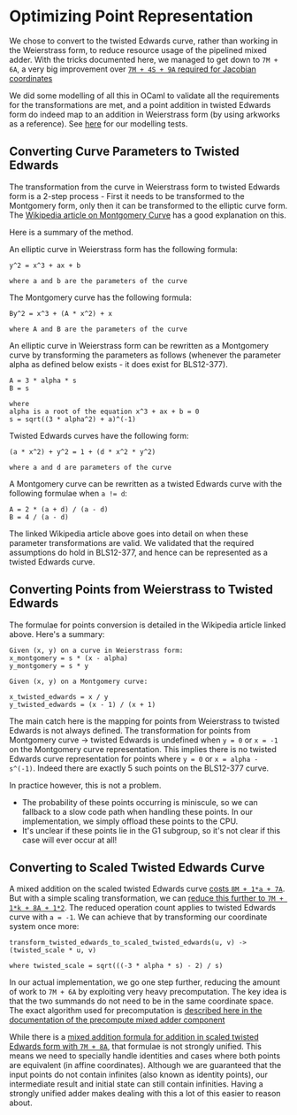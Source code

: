# Optimizing Point Representation

We chose to convert to the twisted Edwards curve, rather than working in the
Weierstrass form, to reduce resource usage of the pipelined mixed adder. With
the tricks documented here, we managed to get down to `7M + 6A`, a very
big improvement over [`7M + 4S + 9A` required for Jacobian coordinates](https://hyperelliptic.org/EFD/g1p/auto-shortw-jacobian-0.html#addition-madd-2007-bl)

We did some modelling of all this in OCaml to validate all the requirements
for the transformations are met, and a point addition in twisted Edwards form do
indeed map to an addition in Weierstrass form (by using arkworks as a reference).
See [here](../../../libs/twisted_edwards/model) for our modelling tests.

## Converting Curve Parameters to Twisted Edwards

The transformation from the curve in Weierstrass form to twisted Edwards form is a
2-step process - First it needs to be transformed to the Montgomery form, only
then it can be transformed to the elliptic curve form. The [Wikipedia article on
Montgomery Curve](https://en.wikipedia.org/wiki/Montgomery_curve) has a good
explanation on this.

Here is a summary of the method.

An elliptic curve in Weierstrass form has the following formula:

```
y^2 = x^3 + ax + b

where a and b are the parameters of the curve
```

The Montgomery curve has the following formula:

```
By^2 = x^3 + (A * x^2) + x

where A and B are the parameters of the curve
```

An elliptic curve in Weierstrass form can be rewritten as a Montgomery
curve by transforming the parameters as follows (whenever the parameter alpha as defined
below exists - it does exist for BLS12-377).

```
A = 3 * alpha * s
B = s

where
alpha is a root of the equation x^3 + ax + b = 0
s = sqrt((3 * alpha^2) + a)^(-1)
```

Twisted Edwards curves have the following form:

```
(a * x^2) + y^2 = 1 + (d * x^2 * y^2)

where a and d are parameters of the curve
```

A Montgomery curve can be rewritten as a twisted Edwards curve with the following
formulae when `a != d`:

```
A = 2 * (a + d) / (a - d)
B = 4 / (a - d)
```

The linked Wikipedia article above goes into detail on when these parameter
transformations are valid. We validated that the required assumptions
do hold in BLS12-377, and hence can be represented as a twisted Edwards curve.

## Converting Points from Weierstrass to Twisted Edwards

The formulae for points conversion is detailed in the Wikipedia article
linked above. Here's a summary:

```
Given (x, y) on a curve in Weierstrass form:
x_montgomery = s * (x - alpha)
y_montgomery = s * y

Given (x, y) on a Montgomery curve:

x_twisted_edwards = x / y
y_twisted_edwards = (x - 1) / (x + 1)
```

The main catch here is the mapping for points from Weierstrass to twisted Edwards
is not always defined. The transformation for points from Montgomery curve
-> twisted Edwards is undefined when `y = 0` or `x = -1` on the Montgomery curve
representation. This implies there is no twisted Edwards curve representation
for points where `y = 0` or `x = alpha - s^(-1)`. Indeed there are exactly 5 such
points on the BLS12-377 curve.

In practice however, this is not a problem.

- The probability of these points occurring is miniscule, so we can fallback
to a slow code path when handling these points. In our implementation, we simply
offload these points to the CPU.
- It's unclear if these points lie in the G1 subgroup, so it's not clear if this case will ever
occur at all!

## Converting to Scaled Twisted Edwards Curve

A mixed addition on the scaled twisted Edwards curve [costs `8M + 1*a + 7A`](https://hyperelliptic.org/EFD/g1p/auto-twisted-extended.html#addition-madd-2008-hwcd-2). But with a simple scaling transformation, we can [reduce
this further to `7M + 1*k + 8A + 1*2`](https://hyperelliptic.org/EFD/g1p/auto-twisted-extended-1.html#addition-madd-2008-hwcd-3).
The reduced operation count applies to twisted Edwards curve with `a = -1`. We
can achieve that by transforming our coordinate system once more:

```
transform_twisted_edwards_to_scaled_twisted_edwards(u, v) -> (twisted_scale * u, v)

where twisted_scale = sqrt(((-3 * alpha * s) - 2) / s)
```

In our actual implementation, we go one step further, reducing the amount of work to `7M + 6A`
by exploiting very heavy precomputation. The key idea is that the two summands do not
need to be in the same coordinate space. The exact algorithm used for precomputation is
[described here in the documentation of the precompute mixed adder component](https://fyquah.github.io/hardcaml_zprize/zprize/Twisted_edwards_lib/Mixed_add_precompute/index.html)

While there is a [mixed addition formula for addition in scaled twisted Edwards form with `7M + 8A`](https://hyperelliptic.org/EFD/g1p/auto-twisted-extended-1.html#addition-madd-2008-hwcd-4), that formulae is not strongly unified. This means we need to specially handle identities and
cases where both points are equivalent (in affine coordinates). Although we are guaranteed 
that the input points do not contain infinites (also known as identity points), our intermediate result
and initial state can still contain infinities. Having a strongly unified adder makes dealing with
this a lot of this easier to reason about.
